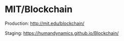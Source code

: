 # MIT/Blockchain

Production: http://mit.edu/blockchain/

Staging: https://humandynamics.github.io/Blockchain/
